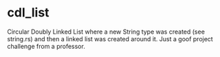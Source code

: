 # cdl_list
Circular Doubly Linked List where a new String type was created (see string.rs) and then a linked list was created around it. Just a goof project challenge from a professor.
